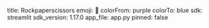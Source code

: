 title: Rockpaperscissors
emoji: 🏃
colorFrom: purple
colorTo: blue
sdk: streamlit
sdk_version: 1.17.0
app_file: app.py
pinned: false

